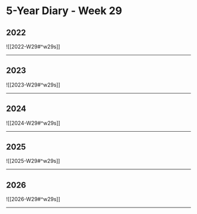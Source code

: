 # 5-Year Diary - Week 29

## 2022
![[2022-W29#^w29s]]

---
## 2023
![[2023-W29#^w29s]]

---
## 2024
![[2024-W29#^w29s]]

---
## 2025
![[2025-W29#^w29s]]

---
## 2026
![[2026-W29#^w29s]]

---
